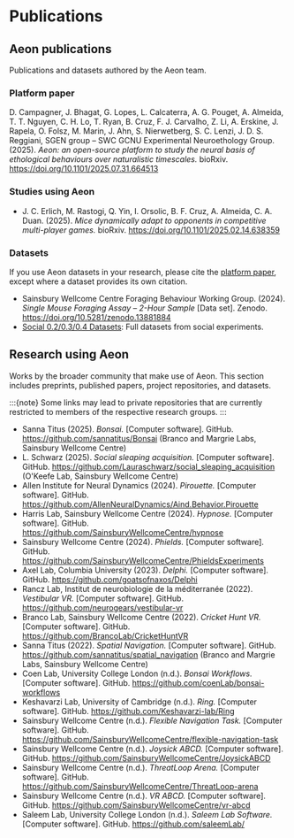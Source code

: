 # Publications

## Aeon publications

Publications and datasets authored by the Aeon team.

### Platform paper

D. Campagner, J. Bhagat, G. Lopes, L. Calcaterra, A. G. Pouget, A. Almeida, T. T. Nguyen, C. H. Lo, T. Ryan, B. Cruz, F. J. Carvalho, Z. Li, A. Erskine, J. Rapela, O. Folsz, M. Marin, J. Ahn, S. Nierwetberg, S. C. Lenzi, J. D. S. Reggiani, SGEN group – SWC GCNU Experimental Neuroethology Group. (2025). _Aeon: an open-source platform to study the neural basis of ethological behaviours over naturalistic timescales._ bioRxiv. https://doi.org/10.1101/2025.07.31.664513

### Studies using Aeon

- J. C. Erlich, M. Rastogi, Q. Yin, I. Orsolic, B. F. Cruz, A. Almeida, C. A. Duan. (2025). _Mice dynamically adapt to opponents in competitive multi-player games._ bioRxiv. https://doi.org/10.1101/2025.02.14.638359

### Datasets

If you use Aeon datasets in your research, please cite the [platform paper](#platform-paper), except where a dataset provides its own citation.

- Sainsbury Wellcome Centre Foraging Behaviour Working Group. (2024). _Single Mouse Foraging Assay – 2-Hour Sample_ [Data set]. Zenodo. https://doi.org/10.5281/zenodo.13881884
- [Social 0.2/0.3/0.4 Datasets](target-full-datasets): Full datasets from social experiments. 

## Research using Aeon

Works by the broader community that make use of Aeon. 
This section includes preprints, published papers, project repositories, and datasets.

:::{note}
Some links may lead to private repositories that are currently restricted to members of the respective research groups.
:::

- Sanna Titus (2025). _Bonsai._ [Computer software]. GitHub. https://github.com/sannatitus/Bonsai (Branco and Margrie Labs, Sainsbury Wellcome Centre)
- L. Schwarz (2025). _Social sleaping acquisition._ [Computer software]. GitHub. https://github.com/Lauraschwarz/social_sleaping_acquisition (O'Keefe Lab, Sainsbury Wellcome Centre)
- Allen Institute for Neural Dynamics (2024). _Pirouette._ [Computer software]. GitHub. https://github.com/AllenNeuralDynamics/Aind.Behavior.Pirouette
- Harris Lab, Sainsbury Wellcome Centre (2024). _Hypnose._ [Computer software]. GitHub. https://github.com/SainsburyWellcomeCentre/hypnose
- Sainsbury Wellcome Centre (2024). _Phields._ [Computer software]. GitHub. https://github.com/SainsburyWellcomeCentre/PhieldsExperiments
- Axel Lab, Columbia University (2023). _Delphi._ [Computer software]. GitHub. https://github.com/goatsofnaxos/Delphi
- Rancz Lab, Institut de neurobiologie de la méditerranée (2022). _Vestibular VR._ [Computer software]. GitHub. https://github.com/neurogears/vestibular-vr
- Branco Lab, Sainsbury Wellcome Centre (2022). _Cricket Hunt VR._ [Computer software]. GitHub. https://github.com/BrancoLab/CricketHuntVR
- Sanna Titus (2022). _Spatial Navigation._ [Computer software]. GitHub. https://github.com/sannatitus/spatial_navigation (Branco and Margrie Labs, Sainsbury Wellcome Centre)
- Coen Lab, University College London (n.d.). _Bonsai Workflows._ [Computer software]. GitHub. https://github.com/coenLab/bonsai-workflows
- Keshavarzi Lab, University of Cambridge (n.d.). _Ring._ [Computer software]. GitHub. https://github.com/Keshavarzi-lab/Ring 
- Sainsbury Wellcome Centre (n.d.). _Flexible Navigation Task._ [Computer software]. GitHub. https://github.com/SainsburyWellcomeCentre/flexible-navigation-task
- Sainsbury Wellcome Centre (n.d.). _Joysick ABCD._ [Computer software]. GitHub. https://github.com/SainsburyWellcomeCentre/JoysickABCD
- Sainsbury Wellcome Centre (n.d.). _ThreatLoop Arena._ [Computer software]. GitHub. https://github.com/SainsburyWellcomeCentre/ThreatLoop-arena
- Sainsbury Wellcome Centre (n.d.). _VR ABCD._ [Computer software]. GitHub. https://github.com/SainsburyWellcomeCentre/vr-abcd
- Saleem Lab, University College London (n.d.). _Saleem Lab Software._ [Computer software]. GitHub. https://github.com/saleemLab/
